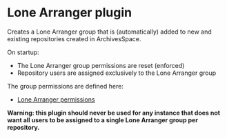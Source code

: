 # Lone Arranger plugin

Creates a Lone Arranger group that is (automatically) added to new
and existing repositories created in ArchivesSpace.

On startup:

- The Lone Arranger group permissions are reset (enforced)
- Repository users are assigned exclusively to the Lone Arranger group

The group permissions are defined here:

- [Lone Arranger permissions](https://lyrasis-my.sharepoint.com/:x:/g/personal/tang_lyrasis_org/ETDVwkHC8TlMj4JfUCCkH0MBEZo5cJea0ZSvdZ4IkVoe-w?e=DOaVvN)

**Warning: this plugin should never be used for any instance that
does not want all users to be assigned to a single Lone Arranger
group per repository.**
